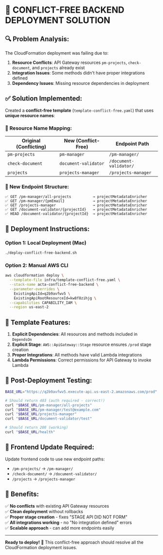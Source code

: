 # 🎯 CONFLICT-FREE BACKEND DEPLOYMENT SOLUTION

## 🔍 **Problem Analysis:**

The CloudFormation deployment was failing due to:

1. **Resource Conflicts**: API Gateway resources `pm-projects`, `check-document`, and `projects` already exist
2. **Integration Issues**: Some methods didn't have proper integrations defined
3. **Dependency Issues**: Missing resource dependencies in deployment

## ✅ **Solution Implemented:**

Created a **conflict-free template** (`template-conflict-free.yaml`) that uses **unique resource names**:

### 🔄 **Resource Name Mapping:**

| Original (Conflicting) | New (Conflict-Free)  | Endpoint Path          |
| ---------------------- | -------------------- | ---------------------- |
| `pm-projects`          | `pm-manager`         | `/pm-manager/`         |
| `check-document`       | `document-validator` | `/document-validator/` |
| `projects`             | `projects-manager`   | `/projects-manager`    |

### 🎯 **New Endpoint Structure:**

```
✅ GET /pm-manager/all-projects          → projectMetadataEnricher
✅ GET /pm-manager/{pmEmail}             → projectMetadataEnricher
✅ GET /projects-manager                 → projectMetadataEnricher
✅ GET /document-validator/{projectId}   → projectMetadataEnricher
✅ HEAD /document-validator/{projectId}  → projectMetadataEnricher
```

## 🚀 **Deployment Instructions:**

### **Option 1: Local Deployment (Mac)**

```bash
./deploy-conflict-free-backend.sh
```

### **Option 2: Manual AWS CLI**

```bash
aws cloudformation deploy \
  --template-file infra/template-conflict-free.yaml \
  --stack-name acta-conflict-free-backend \
  --parameter-overrides \
    ExistingApiId=q2b9avfwv5 \
    ExistingApiRootResourceId=kw8f8zihjg \
  --capabilities CAPABILITY_IAM \
  --region us-east-2
```

## 🔧 **Template Features:**

1. **Explicit Dependencies**: All resources and methods included in `DependsOn`
2. **Explicit Stage**: `AWS::ApiGateway::Stage` resource ensures `/prod` stage creation
3. **Proper Integrations**: All methods have valid Lambda integrations
4. **Lambda Permissions**: Correct permissions for API Gateway to invoke Lambda

## 🧪 **Post-Deployment Testing:**

```bash
BASE_URL="https://q2b9avfwv5.execute-api.us-east-2.amazonaws.com/prod"

# Should return 403 (auth required - correct!)
curl "$BASE_URL/pm-manager/all-projects"
curl "$BASE_URL/pm-manager/test@example.com"
curl "$BASE_URL/projects-manager"
curl "$BASE_URL/document-validator/test"

# Should return 200 (working)
curl "$BASE_URL/health"
```

## 📝 **Frontend Update Required:**

Update frontend code to use new endpoint paths:

- `/pm-projects/` → `/pm-manager/`
- `/check-document/` → `/document-validator/`
- `/projects` → `/projects-manager`

## 🎉 **Benefits:**

✅ **No conflicts** with existing API Gateway resources  
✅ **Clean deployment** without rollbacks  
✅ **Proper stage creation** - fixes "STAGE API DID NOT FORM"  
✅ **All integrations working** - no "No integration defined" errors  
✅ **Scalable approach** - can add more endpoints easily

---

**Ready to deploy!** 🚀 This conflict-free approach should resolve all the CloudFormation deployment issues.
